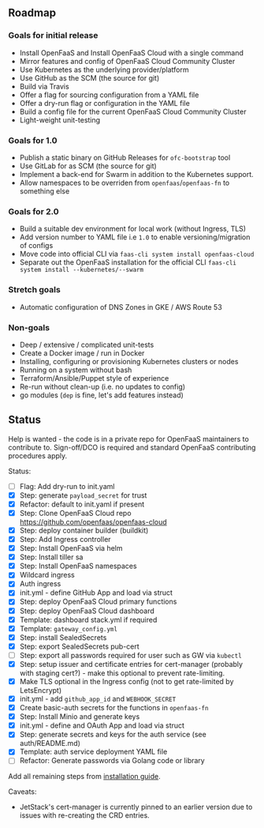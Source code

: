 ## Roadmap

### Goals for initial release

* Install OpenFaaS and Install OpenFaaS Cloud with a single command
* Mirror features and config of OpenFaaS Cloud Community Cluster
* Use Kubernetes as the underlying provider/platform
* Use GitHub as the SCM (the source for git)
* Build via Travis
* Offer a flag for sourcing configuration from a YAML file
* Offer a dry-run flag or configuration in the YAML file
* Build a config file for the current OpenFaaS Cloud Community Cluster
* Light-weight unit-testing

### Goals for 1.0

* Publish a static binary on GitHub Releases for `ofc-bootstrap` tool
* Use GitLab for as SCM (the source for git)
* Implement a back-end for Swarm in addition to the Kubernetes support.
* Allow namespaces to be overriden from `openfaas`/`openfaas-fn` to something else

### Goals for 2.0

* Build a suitable dev environment for local work (without Ingress, TLS)
* Add version number to YAML file i.e `1.0` to enable versioning/migration of configs
* Move code into official CLI via `faas-cli system install openfaas-cloud`
* Separate out the OpenFaaS installation for the official CLI `faas-cli system install --kubernetes/--swarm`

### Stretch goals

* Automatic configuration of DNS Zones in GKE / AWS Route 53

### Non-goals

* Deep / extensive / complicated unit-tests
* Create a Docker image / run in Docker
* Installing, configuring or provisioning Kubernetes clusters or nodes
* Running on a system without bash
* Terraform/Ansible/Puppet style of experience
* Re-run without clean-up (i.e. no updates to config)
* go modules (`dep` is fine, let's add features instead)

## Status

Help is wanted - the code is in a private repo for OpenFaaS maintainers to contribute to. Sign-off/DCO is required and standard OpenFaaS contributing procedures apply.

Status:
* [ ] Flag: Add dry-run to init.yaml
* [x] Step: generate `payload_secret` for trust
* [x] Refactor: default to init.yaml if present
* [x] Step: Clone OpenFaaS Cloud repo https://github.com/openfaas/openfaas-cloud
* [x] Step: deploy container builder (buildkit)
* [x] Step: Add Ingress controller
* [x] Step: Install OpenFaaS via helm
* [x] Step: Install tiller sa
* [x] Step: Install OpenFaaS namespaces
* [x] Wildcard ingress
* [x] Auth ingress
* [x] init.yml - define GitHub App and load via struct
* [x] Step: deploy OpenFaaS Cloud primary functions
* [x] Step: deploy OpenFaaS Cloud dashboard
* [x] Template: dashboard stack.yml if required
* [x] Template: `gateway_config.yml`
* [x] Step: install SealedSecrets
* [x] Step: export SealedSecrets pub-cert
* [ ] Step: export all passwords required for user such as GW via `kubectl`
* [x] Step: setup issuer and certificate entries for cert-manager (probably with staging cert?) - make this optional to prevent rate-limiting.
* [x] Make TLS optional in the Ingress config (not to get rate-limited by LetsEncrypt)
* [x] init.yml - add `github_app_id` and `WEBHOOK_SECRET`
* [x] Create basic-auth secrets for the functions in `openfaas-fn`
* [x] Step: Install Minio and generate keys
* [x] init.yml - define and OAuth App and load via struct
* [x] Step: generate secrets and keys for the auth service (see auth/README.md)
* [x] Template: auth service deployment YAML file
* [ ] Refactor: Generate passwords via Golang code or library

Add all remaining steps from [installation guide](https://github.com/openfaas/openfaas-cloud/tree/master/docs).

Caveats:

* JetStack's cert-manager is currently pinned to an earlier version due to issues with re-creating the CRD entries. 
